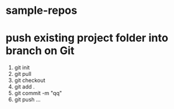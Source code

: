 # sample-repos
# push existing project folder into branch on Git
1. git init
2. git pull
3. git checkout <branch>
4. git add . 
5. git commit -m "qq"
6. git push ...
